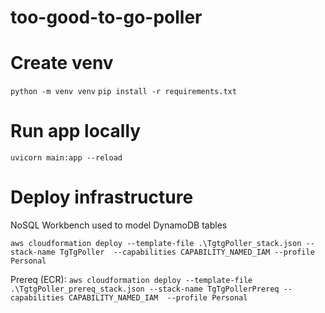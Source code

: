 # too-good-to-go-poller

# Create venv
```python -m venv venv```
```pip install -r requirements.txt```

# Run app locally
```uvicorn main:app --reload```

# Deploy infrastructure
NoSQL Workbench used to model DynamoDB tables

```aws cloudformation deploy --template-file .\TgtgPoller_stack.json --stack-name TgTgPoller  --capabilities CAPABILITY_NAMED_IAM --profile Personal```

Prereq (ECR):
```aws cloudformation deploy --template-file .\TgtgPoller_prereq_stack.json --stack-name TgTgPollerPrereq --capabilities CAPABILITY_NAMED_IAM  --profile Personal```